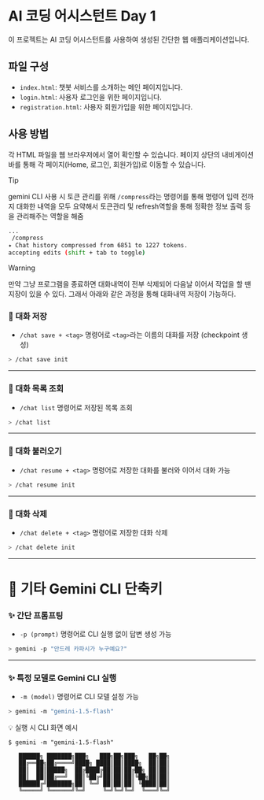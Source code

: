 # AI 코딩 어시스턴트 Day 1

이 프로젝트는 AI 코딩 어시스턴트를 사용하여 생성된 간단한 웹 애플리케이션입니다.

## 파일 구성

*   `index.html`: 챗봇 서비스를 소개하는 메인 페이지입니다.
*   `login.html`: 사용자 로그인을 위한 페이지입니다.
*   `registration.html`: 사용자 회원가입을 위한 페이지입니다.

## 사용 방법

각 HTML 파일을 웹 브라우저에서 열어 확인할 수 있습니다. 페이지 상단의 내비게이션 바를 통해 각 페이지(Home, 로그인, 회원가입)로 이동할 수 있습니다.

> [!TIP]
> gemini CLI 사용 시 토큰 관리를 위해 `/compress`라는 명령어를 통해 명령어 입력 전까지 대화한 내역을 모두 요약해서 토큰관리 및 refresh역할을 통해 정확한 정보 출력 등을 관리해주는 역할을 해줌
```bash
...
 /compress  
✦ Chat history compressed from 6851 to 1227 tokens.
accepting edits (shift + tab to toggle)
```
> [!WARNING]
> 만약 그냥 프로그램을 종료하면 대화내역이 전부 삭제되어 다음날 이어서 작업을 할 땐 지장이 있을 수 있다. 
> 그래서 아래와 같은 과정을 통해 대화내역 저장이 가능하다.


### 📌 대화 저장

* `/chat save + <tag>` 명령어로 `<tag>`라는 이름의 대화를 저장 (checkpoint 생성)

```bash
> /chat save init
```

---

### 📌 대화 목록 조회

* `/chat list` 명령어로 저장된 목록 조회

```bash
> /chat list
```

---

### 📌 대화 불러오기

* `/chat resume + <tag>` 명령어로 저장한 대화를 불러와 이어서 대화 가능

```bash
> /chat resume init
```

---

### 📌 대화 삭제

* `/chat delete + <tag>` 명령어로 저장한 대화 삭제

```bash
> /chat delete init
```

---

# 🚀 기타 Gemini CLI 단축키

### ✨ 간단 프롬프팅

* `-p (prompt)` 명령어로 CLI 실행 없이 답변 생성 가능

```bash
> gemini -p "안드레 카파시가 누구예요?"
```

---

### ✨ 특정 모델로 Gemini CLI 실행

* `-m (model)` 명령어로 CLI 모델 설정 가능

```bash
> gemini -m "gemini-1.5-flash"
```

💡 실행 시 CLI 화면 예시

```
$ gemini -m "gemini-1.5-flash"

   ██████╗ ███████╗███╗   ███╗██╗███╗   ██╗██╗
   ██╔══██╗██╔════╝████╗ ████║██║████╗  ██║██║
   ██║  ██║█████╗  ██╔████╔██║██║██╔██╗ ██║██║
   ██║  ██║██╔══╝  ██║╚██╔╝██║██║██║╚██╗██║██║
   ██████╔╝███████╗██║ ╚═╝ ██║██║██║ ╚████║██║
   ╚═════╝ ╚══════╝╚═╝     ╚═╝╚═╝╚═╝  ╚═══╝╚═╝
```

